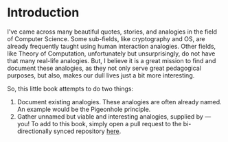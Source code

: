 # Introduction

I've came across many beautiful quotes, stories, and analogies in the field of Computer Science. Some sub-fields, like cryptography and OS, are already frequently taught using human interaction analogies. Other fields, like Theory of Computation, unfortunately but unsurprisingly, do not have that many real-life analogies. But, I believe it is a great mission to find and document these analogies, as they not only serve great pedagogical purposes, but also, makes our dull lives just a bit more interesting.

So, this little book attempts to do two things:

1. Document existing analogies. These analogies are often already named. An example would be the Pigeonhole principle. &#x20;
2. Gather unnamed but viable and interesting analogies, supplied by — you! To add to this book, simply open a pull request to the bi-directionally synced repository [here](https://github.com/BlastWind/Little-Book-of-CS-Analogies).
